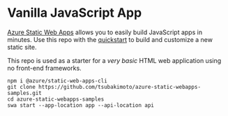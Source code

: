 # Vanilla JavaScript App


[Azure Static Web Apps](https://docs.microsoft.com/azure/static-web-apps/overview) allows you to easily build JavaScript apps in minutes. Use this repo with the [quickstart](https://docs.microsoft.com/azure/static-web-apps/getting-started?tabs=vanilla-javascript) to build and customize a new static site.

This repo is used as a starter for a _very basic_ HTML web application using no front-end frameworks.

```
npm i @azure/static-web-apps-cli
git clone https://github.com/tsubakimoto/azure-static-webapps-samples.git
cd azure-static-webapps-samples
swa start --app-location app --api-location api
```
